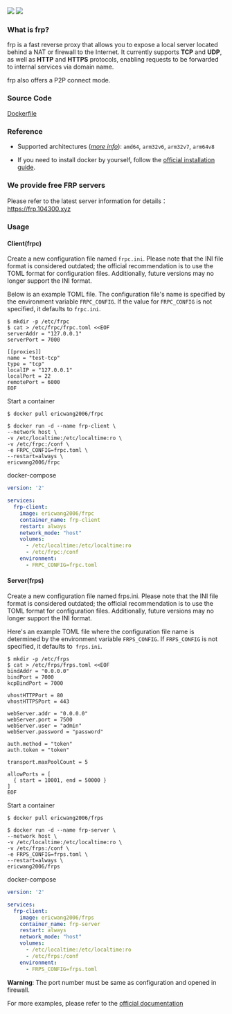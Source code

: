 <img src="http://dockeri.co/image/ericwang2006/frps"/>
<img src="http://dockeri.co/image/ericwang2006/frpc"/>

### What is frp?

frp is a fast reverse proxy that allows you to expose a local server located behind a NAT or firewall to the Internet. It currently supports **TCP** and **UDP**, as well as **HTTP** and **HTTPS** protocols, enabling requests to be forwarded to internal services via domain name.

frp also offers a P2P connect mode.

### Source Code

[Dockerfile](https://github.com/ericwang2006/docker_frp)

### Reference

- Supported architectures ([*more info*](https://github.com/docker-library/official-images#architectures-other-than-amd64)): `amd64`, `arm32v6`, `arm32v7`, `arm64v8`

- If you need to install docker by yourself, follow the [official installation guide](https://docs.docker.com/install/).

### We provide free FRP servers

Please refer to the latest server information for details：https://frp.104300.xyz

### Usage

#### Client(frpc)

Create a new configuration file named `frpc.ini`. Please note that the INI file format is considered outdated; the official recommendation is to use the TOML format for configuration files. Additionally, future versions may no longer support the INI format.

Below is an example TOML file. The configuration file's name is specified by the environment variable `FRPC_CONFIG`. If the value for `FRPC_CONFIG` is not specified, it defaults to `frpc.ini`.

```shell
$ mkdir -p /etc/frpc
$ cat > /etc/frpc/frpc.toml <<EOF
serverAddr = "127.0.0.1"
serverPort = 7000

[[proxies]]
name = "test-tcp"
type = "tcp"
localIP = "127.0.0.1"
localPort = 22
remotePort = 6000
EOF
```

Start a container

```shell
$ docker pull ericwang2006/frpc

$ docker run -d --name frp-client \
--network host \
-v /etc/localtime:/etc/localtime:ro \
-v /etc/frpc:/conf \
-e FRPC_CONFIG=frpc.toml \
--restart=always \
ericwang2006/frpc
```

docker-compose

```yaml
version: '2'

services:     
  frp-client:
    image: ericwang2006/frpc
    container_name: frp-client
    restart: always
    network_mode: "host"
    volumes:
      - /etc/localtime:/etc/localtime:ro        
      - /etc/frpc:/conf
    environment:
      - FRPC_CONFIG=frpc.toml
```

#### Server(frps)

Create a new configuration file named frps.ini. Please note that the INI file format is considered outdated; the official recommendation is to use the TOML format for configuration files. Additionally, future versions may no longer support the INI format.

Here's an example TOML file where the configuration file name is determined by the environment variable `FRPS_CONFIG`. If `FRPS_CONFIG` is not specified, it defaults to` frps.ini`.

```shell
$ mkdir -p /etc/frps
$ cat > /etc/frps/frps.toml <<EOF
bindAddr = "0.0.0.0"
bindPort = 7000
kcpBindPort = 7000

vhostHTTPPort = 80
vhostHTTPSPort = 443

webServer.addr = "0.0.0.0"
webServer.port = 7500
webServer.user = "admin"
webServer.password = "password"

auth.method = "token"
auth.token = "token"

transport.maxPoolCount = 5

allowPorts = [
  { start = 10001, end = 50000 }
]
EOF
```

Start a container

```shell
$ docker pull ericwang2006/frps

$ docker run -d --name frp-server \
--network host \
-v /etc/localtime:/etc/localtime:ro \
-v /etc/frps:/conf \
-e FRPS_CONFIG=frps.toml \
--restart=always \
ericwang2006/frps
```

docker-compose

```yaml
version: '2'

services:     
  frp-client:
    image: ericwang2006/frps
    container_name: frp-server
    restart: always
    network_mode: "host"
    volumes:
      - /etc/localtime:/etc/localtime:ro        
      - /etc/frps:/conf
    environment:
      - FRPS_CONFIG=frps.toml
```

**Warning**: The port number must be same as configuration and opened in firewall.

For more examples, please refer to the [official documentation](https://github.com/fatedier/frp)
